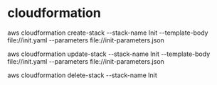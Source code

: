 # cloudformation

<!-- -->
aws cloudformation create-stack --stack-name Init --template-body file://init.yaml --parameters file://init-parameters.json

aws cloudformation update-stack --stack-name Init --template-body file://init.yaml --parameters file://init-parameters.json

aws cloudformation delete-stack --stack-name Init
